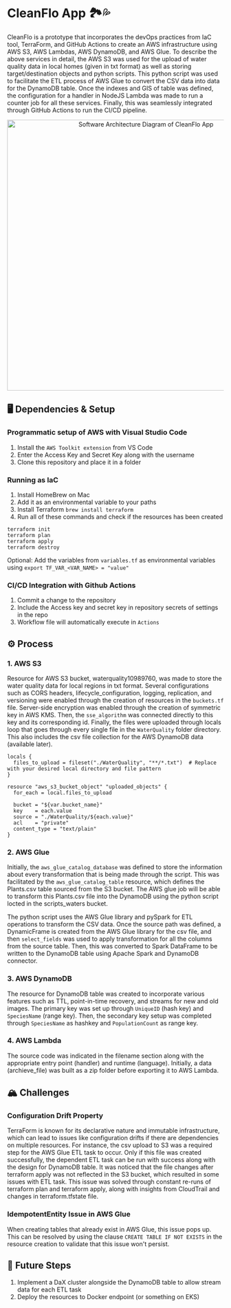 # CleanFlo App 🏞️💦
CleanFlo is a prototype that incorporates the devOps practices from IaC tool, TerraForm, and GitHub Actions to create an AWS infrastructure using AWS S3, AWS Lambdas, AWS DynamoDB, and AWS Glue. To describe the above services in detail, the AWS S3 was used for the upload of water quality data in local homes (given in txt format) as well as storing target/destination objects and python scripts. This python script was used to facilitate the ETL process of AWS Glue to convert the CSV data into data for the DynamoDB table. Once the indexes and GIS of table was defined, the configuration for a handler in NodeJS Lambda was made to run a counter job for all these services. Finally, this was seamlessly integrated through GitHub Actions to run the CI/CD pipeline. 

<p align="center">
    <img width="630" alt="Software Architecture Diagram of CleanFlo App" src="https://github.com/harinik05/cleanflo-poc/assets/63025647/58bf8cab-8ebc-4d54-8b7a-9039ffb2fff8">
</p>

## 🖥️ Dependencies & Setup

### Programmatic setup of AWS with Visual Studio Code
1. Install the `AWS Toolkit extension` from VS Code
2. Enter the Access Key and Secret Key along with the username
3. Clone this repository and place it in a folder

### Running as IaC
1. Install HomeBrew on Mac 
2. Add it as an environmental variable to your paths
3. Install Terraform `brew install terraform`
4. Run all of these commands and check if the resources has been created
```
terraform init
terraform plan
terraform apply
terraform destroy
```
Optional: Add the variables from `variables.tf` as environmental variables using `export TF_VAR_<VAR_NAME> = "value"`

### CI/CD Integration with Github Actions
1. Commit a change to the repository
2. Include the Access key and secret key in repository secrets of settings in the repo
3. Workflow file will automatically execute in `Actions`

## ⚙️ Process

### 1. AWS S3
Resource for AWS S3 bucket, waterquality10989760, was made to store the water quality data for local regions in txt format. Several configurations such as CORS headers, lifecycle_configuration, logging, replication, and versioning were enabled through the creation of resources in the `buckets.tf` file. Server-side encryption was enabled through the creation of symmetric key in AWS KMS. Then, the `sse_algorithm` was connected directly to this key and its corresponding id. Finally, the files were uploaded through locals loop that goes through every single file in the `WaterQuality` folder directory. This also includes the csv file collection for the AWS DynamoDB data (available later). 
```
locals {
  files_to_upload = fileset("./WaterQuality", "**/*.txt")  # Replace with your desired local directory and file pattern
}

resource "aws_s3_bucket_object" "uploaded_objects" {
  for_each = local.files_to_upload

  bucket = "${var.bucket_name}"
  key    = each.value
  source = "./WaterQuality/${each.value}" 
  acl    = "private"  
  content_type = "text/plain"
}
```

### 2. AWS Glue
Initially, the `aws_glue_catalog_database` was defined to store the information about every transformation that is being made through the script. This was facilitated by the `aws_glue_catalog_table` resource, which defines the Plants.csv table sourced from the S3 bucket. The AWS glue job will be able to transform this Plants.csv file into the DynamoDB using the python script locted in the scripts_waters bucket. 

The python script uses the AWS Glue library and pySpark for ETL operations to transform the CSV data. Once the source path was defined, a DynamicFrame is created from the AWS Glue library for the csv file, and then `select_fields` was used to apply transformation for all the columns from the source table. Then, this was converted to Spark DataFrame to be written to the DynamoDB table using Apache Spark and DynamoDB connector. 

### 3. AWS DynamoDB
The resource for DynamoDB table was created to incorporate various features such as TTL, point-in-time recovery, and streams for new and old images. The primary key was set up through `UniqueID` (hash key) and `SpeciesName` (range key). Then, the secondary key setup was completed through `SpeciesName` as hashkey and `PopulationCount` as range key. 

### 4. AWS Lambda
The source code was indicated in the filename section along with the appropriate entry point (handler) and runtime (language). Initially, a data (archieve_file) was built as a zip folder before exporting it to AWS Lambda. 

## 🏔️ Challenges
### Configuration Drift Property
TerraForm is known for its declarative nature and immutable infrastructure, which can lead to issues like configuration drifts if there are dependencies on multiple resources. For instance, the csv upload to S3 was a required step for the AWS Glue ETL task to occur. Only if this file was created successfully, the dependent ETL task can be run with success along with the design for DynamoDB table. It was noticed that the file changes after terraform apply was not reflected in the S3 bucket, which resulted in some issues with ETL task. This issue was solved through constant re-runs of terraform plan and terraform apply, along with insights from CloudTrail and changes in terraform.tfstate file. 

### IdempotentEntity Issue in AWS Glue
When creating tables that already exist in AWS Glue, this issue pops up. This can be resolved by using the clause `CREATE TABLE IF NOT EXISTS` in the resource creation to validate that this issue won't persist. 

## 🔮 Future Steps
1. Implement a DaX cluster alongside the DynamoDB table to allow stream data for each ETL task
2. Deploy the resources to Docker endpoint (or something on EKS)





